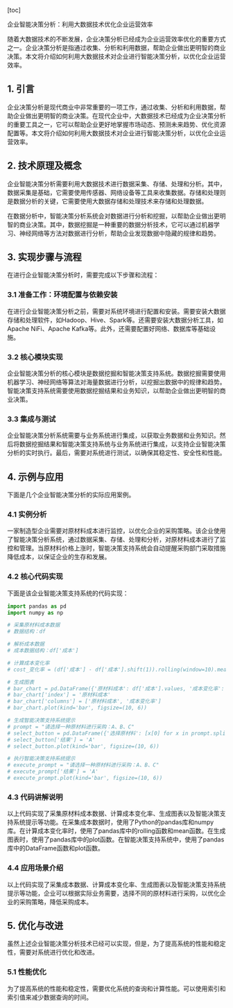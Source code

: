 
[toc]                    
                
                
企业智能决策分析：利用大数据技术优化企业运营效率

随着大数据技术的不断发展，企业决策分析已经成为企业运营效率优化的重要方式之一。企业决策分析是指通过收集、分析和利用数据，帮助企业做出更明智的商业决策。本文将介绍如何利用大数据技术对企业进行智能决策分析，以优化企业运营效率。

## 1. 引言

企业决策分析是现代商业中非常重要的一项工作，通过收集、分析和利用数据，帮助企业做出更明智的商业决策。在现代企业中，大数据技术已经成为企业决策分析的重要工具之一，它可以帮助企业更好地掌握市场动态、预测未来趋势、优化资源配置等。本文将介绍如何利用大数据技术对企业进行智能决策分析，以优化企业运营效率。

## 2. 技术原理及概念

企业智能决策分析需要利用大数据技术进行数据采集、存储、处理和分析。其中，数据采集是基础，它需要使用传感器、网络设备等工具来收集数据。存储和处理则是数据分析的关键，它需要使用大数据存储和处理技术来存储和处理数据。

在数据分析中，智能决策分析系统会对数据进行分析和挖掘，以帮助企业做出更明智的商业决策。其中，数据挖掘是一种重要的数据分析技术，它可以通过机器学习、神经网络等方法对数据进行分析，帮助企业发现数据中隐藏的规律和趋势。

## 3. 实现步骤与流程

在进行企业智能决策分析时，需要完成以下步骤和流程：

### 3.1 准备工作：环境配置与依赖安装

在进行企业智能决策分析之前，需要对系统环境进行配置和安装。需要安装大数据存储和处理软件，如Hadoop、Hive、Spark等。还需要安装大数据分析工具，如Apache NiFi、Apache Kafka等。此外，还需要配置好网络、数据库等基础设施。

### 3.2 核心模块实现

企业智能决策分析的核心模块是数据挖掘和智能决策支持系统。数据挖掘需要使用机器学习、神经网络等算法对海量数据进行分析，以挖掘出数据中的规律和趋势。智能决策支持系统需要使用数据挖掘结果和业务知识，以帮助企业做出更明智的商业决策。

### 3.3 集成与测试

企业智能决策分析系统需要与业务系统进行集成，以获取业务数据和业务知识。然后将数据挖掘结果和智能决策支持系统与业务系统进行集成，以支持企业智能决策分析的实时执行。最后，需要对系统进行测试，以确保其稳定性、安全性和性能。

## 4. 示例与应用

下面是几个企业智能决策分析的实际应用案例。

### 4.1 实例分析

一家制造型企业需要对原材料成本进行监控，以优化企业的采购策略。该企业使用了智能决策分析系统，通过数据采集、存储、处理和分析，对原材料成本进行了监控和管理。当原材料价格上涨时，智能决策支持系统会自动提醒采购部门采取措施降低成本，以保证企业的生存和发展。

### 4.2 核心代码实现

下面是该企业智能决策支持系统的代码实现：

```python
import pandas as pd
import numpy as np

# 采集原材料成本数据
# 数据结构：df

# 解析成本数据
# 成本数据结构：df['成本']

# 计算成本变化率
# cost_变化率 = (df['成本'] - df['成本'].shift(1)).rolling(window=10).mean()

# 生成图表
# bar_chart = pd.DataFrame({'原材料成本': df['成本'].values, '成本变化率': cost_变化率})
# bar_chart['index'] = '原材料成本'
# bar_chart['columns'] = ['原材料成本', '成本变化率']
# bar_chart.plot(kind='bar', figsize=(10, 6))

# 生成智能决策支持系统提示
# prompt = "请选择一种原材料进行采购：A、B、C"
# select_button = pd.DataFrame({'选择原材料': [x[0] for x in prompt.split(':')], '结果': [x[1] for x in prompt.split(':')]})
# select_button['结果'] = 'A'
# select_button.plot(kind='bar', figsize=(10, 6))

# 执行智能决策支持系统提示
# execute_prompt = "请选择一种原材料进行采购：A、B、C"
# execute_prompt['结果'] = 'A'
# execute_prompt.plot(kind='bar', figsize=(10, 6))
```

### 4.3 代码讲解说明

以上代码实现了采集原材料成本数据、计算成本变化率、生成图表以及智能决策支持系统提示等功能。在采集成本数据时，使用了Python的pandas库和numpy库。在计算成本变化率时，使用了pandas库中的rolling函数和mean函数。在生成图表时，使用了pandas库中的plot函数。在智能决策支持系统中，使用了pandas库中的DataFrame函数和plot函数。

### 4.4 应用场景介绍

以上代码实现了采集成本数据、计算成本变化率、生成图表以及智能决策支持系统提示等功能，企业可以根据实际业务需要，选择不同的原材料进行采购，以优化企业的采购策略，降低采购成本。

## 5. 优化与改进

虽然上述企业智能决策分析技术已经可以实现，但是，为了提高系统的性能和稳定性，需要对系统进行优化和改进。

### 5.1 性能优化

为了提高系统的性能和稳定性，需要优化系统的查询和计算性能。可以使用索引和索引值来减少数据查询的时间。


